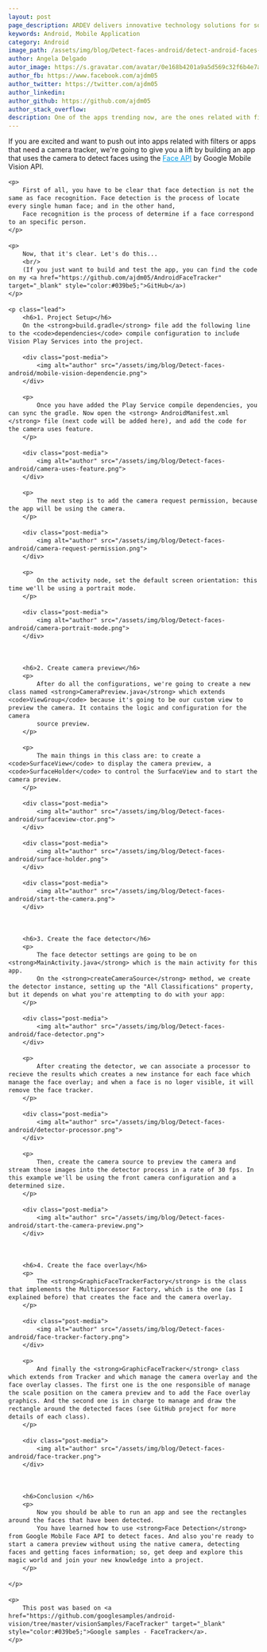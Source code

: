 ```yaml
---
layout: post
page_description: ARDEV delivers innovative technology solutions for solving real-world business challenges.
keywords: Android, Mobile Application
category: Android
image_path: /assets/img/blog/Detect-faces-android/detect-android-faces-post.png
author: Angela Delgado
autor_image: https://s.gravatar.com/avatar/0e168b4201a9a5d569c32f6b4e7a8389
author_fb: https://www.facebook.com/ajdm05
author_twitter: https://twitter.com/ajdm05
author_linkedin: 
author_github: https://github.com/ajdm05
author_stack_overflow:
description: One of the apps trending now, are the ones related with filters. So, we're going to introduce you into it; doing a face tracker demo.
---
```


<div class="post-entry">
	<p>
		If you are excited and want to push out into apps related with filters or apps that need a camera tracker, we're going to give you a lift by building an app that uses 
		the camera to detect faces using the <a href="https://developers.google.com/vision/" target="_blank" style="color:#039be5;">Face API</a> by Google Mobile Vision API.
	</p>
	
	<p>
		First of all, you have to be clear that face detection is not the same as face recognition. Face detection is the process of locate every single human face; and in the other hand,
		Face recognition is the process of determine if a face correspond to an specific person.
	</p>
	
	<p>
		Now, that it's clear. Let's do this... 
		<br/>
		(If you just want to build and test the app, you can find the code on my <a href="https://github.com/ajdm05/AndroidFaceTracker" target="_blank" style="color:#039be5;">GitHub</a>)
	</p>
	
	<p class="lead">
		<h6>1. Project Setup</h6>
		On the <strong>build.gradle</strong> file add the following line to the <code>dependencies</code> compile configuration to include Vision Play Services into the project.
	
		<div class="post-media">
            <img alt="author" src="/assets/img/blog/Detect-faces-android/mobile-vision-dependencie.png">
        </div>

		<p>
			Once you have added the Play Service compile dependencies, you can sync the gradle. Now open the <strong> AndroidManifest.xml </strong> file (next code will be added here), and add the code for the camera uses feature.
		</p>

		<div class="post-media">
            <img alt="author" src="/assets/img/blog/Detect-faces-android/camera-uses-feature.png">
        </div>

		<p>
			The next step is to add the camera request permission, because the app will be using the camera.
		</p>

		<div class="post-media">
            <img alt="author" src="/assets/img/blog/Detect-faces-android/camera-request-permission.png">
        </div>

		<p>
			On the activity node, set the default screen orientation: this time we'll be using a portrait mode.
		</p>

		<div class="post-media">
            <img alt="author" src="/assets/img/blog/Detect-faces-android/camera-portrait-mode.png">
        </div>

		

		<h6>2. Create camera preview</h6>
		<p>
			After do all the configurations, we're going to create a new class named <strong>CameraPreview.java</strong> which extends <code>ViewGroup</code> because it's going to be our custom view to preview the camera. It contains the logic and configuration for the camera 
			source preview.
		</p>

		<p>
			The main things in this class are: to create a <code>SurfaceView</code> to display the camera preview, a <code>SurfaceHolder</code> to control the SurfaceView and to start the camera preview.
		</p>

		<div class="post-media">
            <img alt="author" src="/assets/img/blog/Detect-faces-android/surfaceview-ctor.png">
        </div>

        <div class="post-media">
            <img alt="author" src="/assets/img/blog/Detect-faces-android/surface-holder.png">
        </div>

        <div class="post-media">
            <img alt="author" src="/assets/img/blog/Detect-faces-android/start-the-camera.png">
        </div>



        <h6>3. Create the face detector</h6>
		<p>
			The face detector settings are going to be on <strong>MainActivity.java</strong> which is the main activity for this app.
			On the <strong>createCameraSource</strong> method, we create the detector instance, setting up the "All Classifications" property, but it depends on what you're attempting to do with your app:
		</p>

		<div class="post-media">
            <img alt="author" src="/assets/img/blog/Detect-faces-android/face-detector.png">
        </div>

        <p>
			After creating the detector, we can associate a processor to recieve the results which creates a new instance for each face which manage the face overlay; and when a face is no loger visible, it will remove the face tracker.
		</p>

		<div class="post-media">
            <img alt="author" src="/assets/img/blog/Detect-faces-android/detector-processor.png">
        </div>

        <p>
			Then, create the camera source to preview the camera and stream those images into the detector process in a rate of 30 fps. In this example we'll be using the front camera configuration and a determined size. 
		</p>

		<div class="post-media">
            <img alt="author" src="/assets/img/blog/Detect-faces-android/start-the-camera-preview.png">
        </div>



        <h6>4. Create the face overlay</h6>
        <p>
			The <strong>GraphicFaceTrackerFactory</strong> is the class that implements the Multiporcessor Factory, which is the one (as I explained before) that creates the face and the camera overlay.
		</p>

		<div class="post-media">
            <img alt="author" src="/assets/img/blog/Detect-faces-android/face-tracker-factory.png">
        </div>

		<p>
			And finally the <strong>GraphicFaceTracker</strong> class which extends from Tracker and which manage the camera overlay and the face overlay classes. The first one is the one responsible of manage the scale position on the camera preview and to add the Face overlay graphics. And the second one is in charge to manage and draw the rectangle around the detected faces (see GitHub project for more details of each class). 
		</p>

		<div class="post-media">
            <img alt="author" src="/assets/img/blog/Detect-faces-android/face-tracker.png">
        </div>



        <h6>Conclusion </h6>
		<p>
			Now you should be able to run an app and see the rectangles around the faces that have been detected.
			You have learned how to use <strong>Face Detection</strong> from Google Mobile Face API to detect faces. And also you're ready to start a camera preview without using the native camera, detecting faces and getting faces information; so, get deep and explore this magic world and join your new knowledge into a project.
		</p>

	</p>

	<p>
		This post was based on <a href="https://github.com/googlesamples/android-vision/tree/master/visionSamples/FaceTracker" target="_blank" style="color:#039be5;">Google samples - FaceTracker</a>.
	</p>
</div>